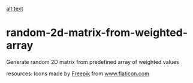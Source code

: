 [alt text](https://github.com/mksolemn/random-2d-matrix-from-weighted-array/blob/main/tiles.png?raw=true "Tiles")
# random-2d-matrix-from-weighted-array
Generate random 2D matrix from predefined array of weighted values



resources:
Icons made by <a href="https://www.flaticon.com/authors/freepik" title="Freepik">Freepik</a> from <a href="https://www.flaticon.com/" title="Flaticon"> www.flaticon.com</a>
